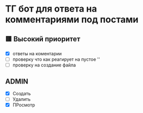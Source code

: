# ТГ бот для ответа на комментариями под постами

## 🟥 Высокий приоритет

- [x] ответы на коментарии
- [ ] проверку что как реагирует на пустое ''
- [ ] проверку на создание файла

## ADMIN

- [x] Создать
- [ ] Удалить
- [x] ПРосмотр